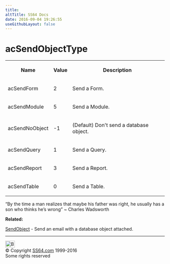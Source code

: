 ```yaml
---
title:
altTitle: SS64 Docs
date: 2016-09-04 19:26:55
useGithubLayout: false
---
```

<!-- #BeginLibraryItem "/Library/head_access.lbi" --><!-- #EndLibraryItem --><h1>acSendObjectType</h1>
<table><tbody><tr><th><p>Name</p></th><th><p>Value</p></th><th><p>Description</p></th></tr>
<tr><td><p>acSendForm</p></td><td><p>2</p></td><td><p>Send a Form.</p></td></tr>
<tr><td><p>acSendModule</p></td><td><p>5</p></td><td><p>Send a Module.</p></td></tr>
<tr><td><p>acSendNoObject</p></td><td><p>-1</p></td><td><p>(Default) Don't send a database object.</p></td></tr>
<tr><td><p>acSendQuery</p></td><td><p>1</p></td><td><p>Send a Query.</p></td></tr>
<tr><td><p>acSendReport</p></td><td><p>3</p></td><td><p>Send a Report.</p></td></tr>
<tr><td><p>acSendTable</p></td><td><p>0</p></td><td><p>Send a Table.</p></td></tr></tbody></table>
<p class="quote">“By the time a man realizes that maybe his father was right, he usually has a son who thinks he’s wrong” ~ Charles Wadsworth
</p><p><b>Related:</b></p>
<p><a href="sendobject.html">SendObject</a> - Send an email with a database object attached.</p><!-- #BeginLibraryItem "/Library/foot_access.lbi" --><p>
<!-- access -->

<hr>
<div id="bl" class="footer"><a href="acsendobjecttype.html#"><img src="../images/top.png" width="30" height="22" alt="Back to the Top"></a></div>
<div id="br" class="footer, tagline">© Copyright <a href="http://ss64.com/">SS64.com</a> 1999-2016<br>
Some rights reserved</div><!-- #EndLibraryItem -->


